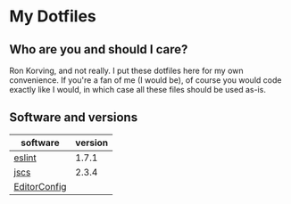 # My Dotfiles

## Who are you and should I care?

Ron Korving, and not really. I put these dotfiles here for my own convenience.
If you're a fan of me (I would be), of course you would code exactly like I would,
in which case all these files should be used as-is.

## Software and versions

| software                                        | version |
| ----------------------------------------------- | ------- |
| [eslint](https://www.npmjs.com/package/eslint)  |   1.7.1 |
| [jscs](https://www.npmjs.com/package/jscs)      |   2.3.4 |
| [EditorConfig](http://editorconfig.org)         |         |
